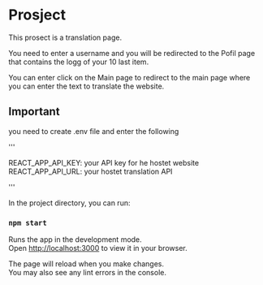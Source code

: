 # Prosject 

This prosect is a translation page.

You need to enter a username and you will be redirected to the Pofil page that contains the logg of your 10 last item. 

You can enter click on the Main page to redirect to the main page where you can enter the text to translate the website.

## Important

you need to create .env file and enter the following 

''' 

   REACT_APP_API_KEY: your API key for he hostet website
   REACT_APP_API_URL: your hostet translation API 

''' 





In the project directory, you can run:

### `npm start`

Runs the app in the development mode.\
Open [http://localhost:3000](http://localhost:3000) to view it in your browser.

The page will reload when you make changes.\
You may also see any lint errors in the console.

